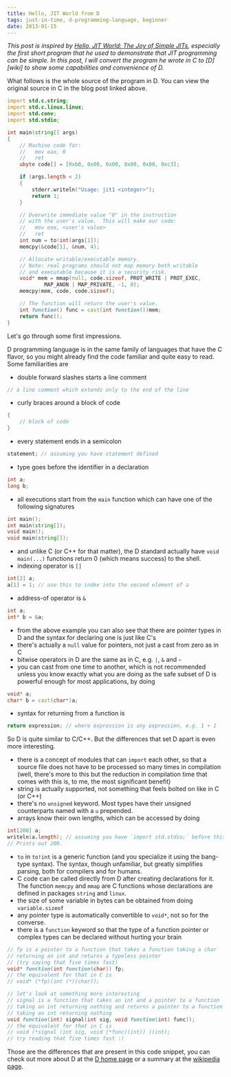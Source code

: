 ```yaml
---
title: Hello, JIT World from D
tags: just-in-time, d-programming-language, beginner
date: 2013-01-15
---
```

_This post is inspired by [Hello, JIT World: The Joy of Simple JITs](http://blog.reverberate.org/2012/12/hello-jit-world-joy-of-simple-jits.html), especially the first short program that he used to demonstrate that JIT programming can be simple. In this post, I will convert the program he wrote in C to [D][wiki] to show some capabilities and convenience of D._

What follows is the whole source of the program in D. You can view the original source in C in the blog post linked above.

```d
import std.c.string;
import std.c.linux.linux;
import std.conv;
import std.stdio;

int main(string[] args)
{
    // Machine code for:
    //   mov eax, 0
    //   ret
    ubyte code[] = [0xb8, 0x00, 0x00, 0x00, 0x00, 0xc3];

    if (args.length < 2)
    {
        stderr.writeln("Usage: jit1 <integer>");
        return 1;
    }

    // Overwrite immediate value "0" in the instruction
    // with the user's value.  This will make our code:
    //   mov eax, <user's value>
    //   ret
    int num = to!int(args[1]);
    memcpy(&code[1], &num, 4);

    // Allocate writable/executable memory.
    // Note: real programs should not map memory both writable
    // and executable because it is a security risk.
    void* mem = mmap(null, code.sizeof, PROT_WRITE | PROT_EXEC,
            MAP_ANON | MAP_PRIVATE, -1, 0);
    memcpy(mem, code, code.sizeof);

    // The function will return the user's value.
    int function() func = cast(int function())mem;
    return func();
}
```

Let's go through some first impressions.

D programming language is in the same family of languages that have the C flavor, so you might already find the code familiar and quite easy to read. Some familiarities are

* double forward slashes starts a line comment

```d
// a line comment which extends only to the end of the line
```

* curly braces around a block of code

```d
{
    // block of code
}
```

* every statement ends in a semicolon

```d
statement; // assuming you have statement defined
```

* type goes before the identifier in a declaration

```d
int a;
long b;
```

* all executions start from the `main` function which can have one of the following signatures

```d
int main();
int main(string[]);
void main();
void main(string[]);
```

* and unlike C (or C++ for that matter), the D standard actually have `void main(...)` functions return 0 (which means success) to the shell.
* indexing operator is `[]`

```d
int[2] a;
a[1] = 1; // use this to index into the second element of a
```

* address-of operator is `&`

```d
int a;
int* b = &a;
```

* from the above example you can also see that there are pointer types in D and the syntax for declaring one is just like C's
* there's actually a `null` value for pointers, not just a cast from zero as in C
* bitwise operators in D are the same as in C, e.g. `|`, `&` and `~`
* you can cast from one time to another, which is not recommended unless you know exactly what you are doing as the safe subset of D is powerful enough for most applications, by doing

```d
void* a;
char* b = cast(char*)a;
```

* syntax for returning from a function is

```d
return expression; // where expression is any expression, e.g. 1 + 1
```

So D is quite similar to C/C++. But the differences that set D apart is even more interesting.

* there is a concept of modules that can `import` each other, so that a source file does not have to be processed so many times in compilation (well, there's more to this but the reduction in compilation time that comes with this is, to me, the most significant benefit)
* string is actually supported, not something that feels bolted on like in C (or C++)
* there's no `unsigned` keyword. Most types have their unsigned counterparts named with a `u` prepended.
* arrays know their own lengths, which can be accessed by doing

```d
int[200] a;
writeln(a.length); // assuming you have `import std.stdio;` before this.
// Prints out 200.
```

* `to` in `to!int` is a generic function (and you specialize it using the bang-type syntax). The syntax, though unfamiliar, but greatly simplifies parsing, both for compilers and for humans.
* C code can be called directly from D after creating declarations for it. The function `memcpy` and `mmap` are C functions whose declarations are defined in packages `string` and `linux`.
* the size of some variable in bytes can be obtained from doing `variable.sizeof`
* any pointer type is automatically convertible to `void*`, not so for the converse.
* there is a `function` keyword so that the type of a function pointer or complex types can be declared without hurting your brain

```d
// fp is a pointer to a function that takes a function taking a char
// returning an int and returns a typeless pointer
// (try saying that five times fast)
void* function(int function(char)) fp;
// the equivalent for that in C is
// void* (*fp)(int (*)(char));

// let's look at something more interesting
// signal is a function that takes an int and a pointer to a function
// taking an int returning nothing and returns a pointer to a function
// taking an int returning nothing
void function(int) signal(int sig, void function(int) func));
// the equivalent for that in C is
// void (*signal (int sig, void (*func)(int)) )(int);
// try reading that five times fast :)
```

Those are the differences that are present in this code snippet, you can check out more about D at the [D home page](http://dlang.org) or a summary at the [wikipedia page](http://en.wikipedia.org/wiki/D_(programming_language)).
